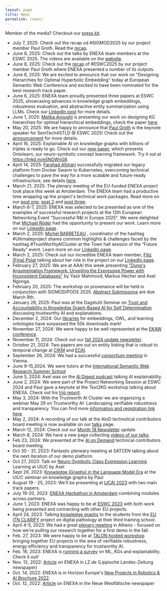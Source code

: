 ```yaml
---
layout: page
title: News
permalink: /news/
---
```


Member of the media? Checkout our [press kit](/presskit/).

* July 7, 2025: Check out the recap od #SIGMOD2025 by our project member Paul Groth. Read the [recap](https://thinklinks.wordpress.com/2025/07/04/trip-report-sigmod-2025/).
* June 8, 2025: Check out the talks by ENEXA team members at the ESWC 2025. The videos are available on the [website](/talks/). 
* June 8, 2025: Check out the [recap](https://thinklinks.wordpress.com/2025/06/08/trip-report-eswc-2025/) of #ESWC2025 by our project member Paul Groth where ENEXA presented a number of its outputs.
* June 6, 2025: We are excited to announce that our work on "Designing Hierarchies for Optimal Hyperbolic Embedding" today at European Semantic Web Conference and excited to have been nominated for the best research track paper.
* June 6, 2025: ENEXA team proudly presented three papers at ESWC 2025, showcasing advances in knowledge graph embeddings, robustness evaluation, and abstractive entity summarization using LLMs. Check our [LinkedIn post](https://www.linkedin.com/feed/update/urn:li:activity:7336785410657783811) for more details. 
* June 1, 2025: [Melika Ayoughi](https://www.linkedin.com/in/melika-ayoughi/) is presenting our work on designing KG hierarchies for optimal hierarchical embeddings, check the paper [here](https://drive.google.com/file/d/1HPY5YOTXb3C2cviYV1vUOAl7VFrEqbS8/view).
* May 20, 2025: We are happy to announce that [Paul Groth](https://www.linkedin.com/in/pgroth/) is the keynote speaker for SemTech4STLD @ ESWC 2025! Check out the [announcement](https://www.linkedin.com/posts/danilo-dess%C3%AC-07946b131_eswc2025-semtech4stld-generativeai-activity-7330445985032073216-hiMQ?utm_source=share&utm_medium=member_desktop&rcm=ACoAABEBDtwBcyKT2mWMi1sMbstg5tgUkyAkrZc) for more details.
* April 16, 2025: Explainable AI on knowledge graphs with billions of triples is ready to go. Check out our [new paper](https://lnkd.in/egT-Qzr8), which presents Ontolearn, our neuro-symbolic concept learning framework. Try it out at https://lnkd.in/eSNGWnG8.
* April 14, 2025: [Farshad Afshari](https://www.linkedin.com/in/afsharifarshad/) successfully migrated our legacy platform from Docker Swarm to Kubernetes, overcoming technical challenges to pave the way for a more scalable and future-ready infrastructure, see details [here](https://www.linkedin.com/feed/update/urn:li:activity:7317422059729403905).
* March 21, 2025: The plenary meeting of the EU-funded ENEXA project took place this week at Amsterdam. The ENEXA team had a productive time wrapping up the project's technical work packages. Read more on our [post one](https://www.linkedin.com/feed/update/urn:li:activity:7308797152271454208), [post 2](https://www.linkedin.com/feed/update/urn:li:activity:7309688487249600512) and [post three](https://www.linkedin.com/feed/update/urn:li:activity:7310262766685048832).
* March 6-7, 2025: ENEXA was selected to be presented as one of the examples of successful research projects at the 12th European Networking Event "Successful R&I in Europe 2025". We were delighted that [Michael Röder](https://www.linkedin.com/in/michael-r%C3%B6der-b09643266/) had the opportunity to present our work. Learn more on our [LinkedIn page](https://www.linkedin.com/feed/update/urn:li:activity:7307354376937824256).
* March 2, 2025: [Michel BARRETEAU](https://www.linkedin.com/in/michelbarreteau/) , coordinator of the hashtag #Ultimateproject shares common highlights & challenges faced by the hashtag #TrustWorthyAICluster at the Town hall session of the “Future Ready” event. Learn more on our [LinkedIn page](https://www.linkedin.com/feed/update/urn:li:activity:7301911091800858624).
* March 2, 2025: Check out our incredible ENEXA team member, [Filiz (Fina) Polat](https://www.linkedin.com/in/finapolat/) talking about her role in the project on our [LinkedIn page](https://www.linkedin.com/feed/update/urn:li:activity:7301910979674558464). 
* February 27, 2025: We are at AAAI this week presenting ["Dung's Argumentation Framework: Unveiling the Expressive Power with Inconsistent Databases"](https://arxiv.org/abs/2412.11617v1) by Yasir Mahmood, Markus Hecher and Axel Ngonga.
* February 20, 2025: The workshop on provenance will be held in conjunction with SIGMOD/PODS 2025. [Abstract Submissions](https://ucdbg.github.io/ProvenanceWeek2025/) are due March 8th.
* January 26, 2025: Paul was at the Dagstuhl Seminar on [Trust and Accountability in Knowledge Graph-Based AI for Self Determination](https://www.dagstuhl.de/25051) discussing trustworthy AI and explanations. 
* December 2, 2024: Our [libraries](https://www.linkedin.com/posts/enexa-eu-project_dicee-download-stats-activity-7269288474409635840-9jOL) for embeddings, OWL, and learning ontologies have surpassed the 50k downloads mark!
* November 27, 2024: We were happy to be well represented at the [EKAW conference](https://www.linkedin.com/posts/enexa-eu-project_were-happy-to-be-ekaw-international-conference-activity-7267472305637752834-YPfy).
* November 11, 2024: Check out our [fall 2024 update newsletter](https://preview.mailerlite.io/preview/202883/emails/137802932829553920).
* October 21, 2024: Two papers are out on entity linking that is robust to temporal change at [CIKM](https://doi.org/10.1145/3627673.3679702) and [ECAI](https://ebooks.iospress.nl/volumearticle/70028).
* September 26, 2024: We had a successful [consortium meeting](https://www.linkedin.com/feed/update/urn:li:activity:7244968835202568192) in Vienna.
* June 9-15,2024. We were tutors at the [International Semantic Web Research Summer School](https://2024.semanticwebschool.org)
* June 5, 2024: Axel was on the [AI Digest podcast](https://www.youtube.com/watch?v=5g9oXhGB8vA&t=18s) talking AI explainability. 
* June 2, 2024: We were part of the Project Networking Session at ESWC 2024 and Paul gave a keynote at the Text2KG workshop talking about ENEXA. Check out his [trip report](https://thinklinks.wordpress.com/2024/06/02/trip-report-eswc-2024/). 
* May 3, 2024: With the Trustworth AI Cluster we are organizing a webinar May 29 on Trustworthy AI: Landscaping verifiable robustness and transparency. You can find more [information and registration link here](https://evenflow-project.eu/news/webinar-trustworthy-ai-cluster-adrae-evenflow/).
* May 2, 2024: A recording of our talk at the AIoD technolical contributors board meeting is now available on our [talks](https://enexa.eu/talks/) page.
* March 12, 2024: Check out our [Month 18 Newsletter](https://preview.mailerlite.io/preview/202883/emails/115518099363465015) update. 
* March 8, 2024: We have a new page collecting [videos of our talks](https://enexa.eu/talks/).
* Feb 23, 2024: We presented at the [AI on Demand](https://www.ai4europe.eu) technical contributors board meeting.
* Oct 30 - 31, 2023: Fantastic pleneary meeting at SATCEN talking about the next iteration of our demo platform. 
* Oct 27, 2023: Talk on [Neuro-Symbolic Class Expression Learning](https://ischool.illinois.edu/news-events/events/2023/10/27/knowledge-graphs-and-semantic-computing-speaker-series-axel-cyrille) Learning at UIUC by Axel
* Sept 29, 2023: [Knowledge (Graphs) in the Language Model Era](https://ischool.illinois.edu/news-events/events/2023/09/29/knowledge-graphs-and-semantic-computing-speaker-series-paul-groth) at the UIUC seminar on knowledge graphs by Paul
* August 19 - 25, 2023: We'll be presenting at [IJCAI 2023](https://ijcai-23.org/) with two main track papers.
* July 19-20, 2023: [ENEXA Hackathon in Amsterdam](https://twitter.com/enexa_eu/status/1682058719020843010) combining modules across partners.
* June 1, 2023: ENEXA was happy to be at [ESWC 2023](https://2023.eswc-conferences.org/project-networking/) with both work being presented and connecting with other EU projects. 
* April 24, 2023: Talking [knowledge graphs](https://twitter.com/clarify_project/status/1650426857844621312) to the students from the [EU ITN CLARIFY](http://www.clarify-project.eu) project on digital pathology at their third training school.
* April 4-5, 2023: We had a great [plenary meeting](https://www.linkedin.com/feed/update/urn:li:share:7049763758289604608/) in Athens - focused on how we're pulling our research together for a first demo in the fall. 
* Feb. 27, 2023: We were happy to be at [TALON hosted workshop](https://talon-project.eu/eventsestablishing-the-next-level-of-intelligence-and-autonomy-clustering-workshopevents/) bringing together EU projects in the area of verifiable robustness, energy efficiency and transparency for trustworthy AI.
* Feb. 16, 2023: ENEXA is [running a survey](https://twitter.com/enexa_eu/status/1626165074833408000) on ML, KGs and explainability. Check it out!
* Nov. 12, 2022: [Article](https://www.lz.de/owl/23430233_Uni-Paderborn-leitet-EU-Forschungsprojekt-zu-kuenstlicher-Intelligenz.html) on ENEXA in LZ.de (Lippische Landes-Zeitung newspaper) 
* Oct. 14, 2022: ENEXA is in Horizon Europe's [New Projects in Robotics & AI Brochure 2022](https://digital-strategy.ec.europa.eu/en/library/horizon-europe-new-projects-robotics-and-ai-june-november-2022). 
* Oct. 12, 2022: [Article](https://www.nw.de/lokal/kreis_paderborn/paderborn/23428522_Universitaet-Paderborn-leitet-EU-Forschungsprojekt-zu-kuenstlicher-Intelligenz.html) on ENEXA in the Neue Westfälische newspaper
